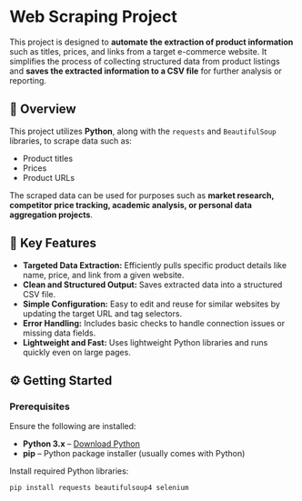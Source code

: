 # Web Scraping Project

This project is designed to **automate the extraction of product information** such as titles, prices, and links from a target e-commerce website. It simplifies the process of collecting structured data from product listings and **saves the extracted information to a CSV file** for further analysis or reporting.

## 🧾 Overview

This project utilizes **Python**, along with the `requests` and `BeautifulSoup` libraries, to scrape data such as:

- Product titles  
- Prices  
- Product URLs  

The scraped data can be used for purposes such as **market research, competitor price tracking, academic analysis, or personal data aggregation projects**.

## 🚀 Key Features

- **Targeted Data Extraction:** Efficiently pulls specific product details like name, price, and link from a given website.
- **Clean and Structured Output:** Saves extracted data into a structured CSV file.
- **Simple Configuration:** Easy to edit and reuse for similar websites by updating the target URL and tag selectors.
- **Error Handling:** Includes basic checks to handle connection issues or missing data fields.
- **Lightweight and Fast:** Uses lightweight Python libraries and runs quickly even on large pages.

## ⚙️ Getting Started

### Prerequisites

Ensure the following are installed:

- **Python 3.x** – [Download Python](https://www.python.org/downloads/)
- **pip** – Python package installer (usually comes with Python)

Install required Python libraries:

```bash
pip install requests beautifulsoup4 selenium

